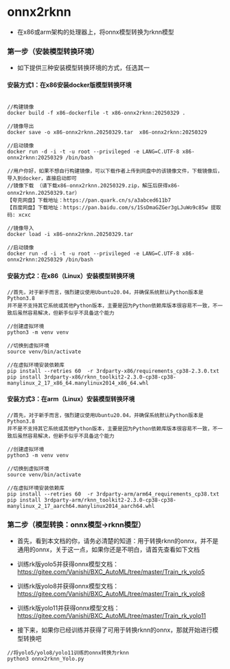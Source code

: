 # onnx2rknn
* 在x86或arm架构的处理器上，将onnx模型转换为rknn模型

### 第一步（安装模型转换环境）
* 如下提供三种安装模型转换环境的方式，任选其一

#### 安装方式1：在x86安装docker版模型转换环境
~~~

//构建镜像
docker build -f x86-dockerfile -t x86-onnx2rknn:20250329 .

//镜像导出
docker save -o x86-onnx2rknn.20250329.tar  x86-onnx2rknn:20250329

//启动镜像
docker run -d -i -t -u root --privileged -e LANG=C.UTF-8 x86-onnx2rknn:20250329 /bin/bash

//用户你好，如果不想自行构建镜像，可以下载作者上传到网盘中的该镜像文件，下载镜像后，导入到docker，直接启动即可
//镜像下载 （请下载x86-onnx2rknn.20250329.zip，解压后获得x86-onnx2rknn.20250329.tar）
【夸克网盘】下载地址：https://pan.quark.cn/s/a3abced611b7
【百度网盘】下载地址：https://pan.baidu.com/s/1SsDmaGZGer3gLJuWo9c85w 提取码: xcxc 

//镜像导入
docker load -i x86-onnx2rknn.20250329.tar

//启动镜像
docker run -d -i -t -u root --privileged -e LANG=C.UTF-8 x86-onnx2rknn:20250329 /bin/bash

~~~

#### 安装方式2：在x86（Linux）安装模型转换环境
~~~
//首先，对于新手而言，强烈建议使用Ubuntu20.04，并确保系统默认Python版本是Python3.8
并不是不支持其它系统或其他Python版本，主要是因为Python依赖库版本很容易不一致，不一致后虽然容易解决，但新手似乎不具备这个能力

//创建虚拟环境
python3 -m venv venv

//切换到虚拟环境
source venv/bin/activate

//在虚拟环境安装依赖库
pip install --retries 60  -r 3rdparty-x86/requirements_cp38-2.3.0.txt
pip install 3rdparty-x86/rknn_toolkit2-2.3.0-cp38-cp38-manylinux_2_17_x86_64.manylinux2014_x86_64.whl

~~~

#### 安装方式3：在arm（Linux）安装模型转换环境

~~~
//首先，对于新手而言，强烈建议使用Ubuntu20.04，并确保系统默认Python版本是Python3.8
并不是不支持其它系统或其他Python版本，主要是因为Python依赖库版本很容易不一致，不一致后虽然容易解决，但新手似乎不具备这个能力

//创建虚拟环境
python3 -m venv venv

//切换到虚拟环境
source venv/bin/activate

//在虚拟环境安装依赖库
pip install --retries 60  -r 3rdparty-arm/arm64_requirements_cp38.txt
pip install 3rdparty-arm/rknn_toolkit2-2.3.0-cp38-cp38-manylinux_2_17_aarch64.manylinux2014_aarch64.whl

~~~

### 第二步（模型转换：onnx模型->rknn模型）
* 首先，看到本文档的你，请务必清楚的知道：用于转换rknn的onnx，并不是通用的onnx，关于这一点，如果你还是不明白，请首先查看如下文档
* 训练rk版yolo5并获得onnx模型文档：https://gitee.com/Vanishi/BXC_AutoML/tree/master/Train_rk_yolo5
* 训练rk版yolo8并获得onnx模型文档：https://gitee.com/Vanishi/BXC_AutoML/tree/master/Train_rk_yolo8
* 训练rk版yolo11并获得onnx模型文档：https://gitee.com/Vanishi/BXC_AutoML/tree/master/Train_rk_yolo11

* 接下来，如果你已经训练并获得了可用于转换rknn的onnx，那就开始进行模型转换吧
~~~
//将yolo5/yolo8/yolo11训练的onnx转换为rknn
python3 onnx2rknn_Yolo.py 

~~~
